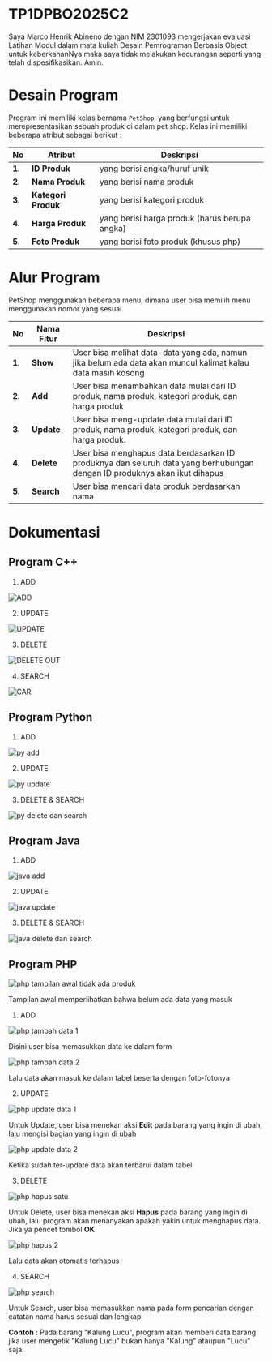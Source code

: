 # TP1DPBO2025C2
Saya Marco Henrik Abineno dengan NIM 2301093 mengerjakan evaluasi Latihan Modul dalam mata kuliah Desain Pemrograman Berbasis Object untuk keberkahanNya maka saya tidak melakukan kecurangan seperti yang telah dispesifikasikan. Amin.

# Desain Program

Program ini memiliki kelas bernama `PetShop`, yang berfungsi untuk merepresentasikan sebuah produk di dalam pet shop. Kelas ini memiliki beberapa atribut sebagai berikut :  

| **No** | **Atribut**     | **Deskripsi**                    |
|--------|---------------|--------------------------------|
| **1.** | **ID Produk**     | yang berisi angka/huruf unik  |
| **2.** | **Nama Produk**   | yang berisi nama produk      |
| **3.** | **Kategori Produk**      | yang berisi kategori produk  |
| **4.** | **Harga Produk**        | yang berisi harga produk (harus berupa angka) |
| **5.** | **Foto Produk**        | yang berisi foto produk (khusus php) |


# Alur Program

PetShop menggunakan beberapa menu, dimana user bisa memilih menu menggunakan nomor yang sesuai.  

| **No** | **Nama Fitur** | **Deskripsi** |
|--------|--------------|----------------------------------------------------------------------------------------------------------------------------------------------------|
| **1.** | **Show**    | User bisa melihat data-data yang ada, namun jika belum ada data akan muncul kalimat kalau data masih kosong |
| **2.** | **Add**     | User bisa menambahkan data mulai dari ID produk, nama produk, kategori produk, dan harga produk |
| **3.** | **Update**  | User bisa meng-update data mulai dari ID produk, nama produk, kategori produk, dan harga produk. |
| **4.** | **Delete**  | User bisa menghapus data berdasarkan ID produknya dan seluruh data yang berhubungan dengan ID produknya akan ikut dihapus |
| **5.** | **Search**  | User bisa mencari data produk berdasarkan nama |


# Dokumentasi

## **Program C++**

1. ADD

![ADD](https://github.com/user-attachments/assets/04326016-345d-490a-aca6-fec3dc094948)
  
2. UPDATE

![UPDATE](https://github.com/user-attachments/assets/0d0fbef0-51f3-4a8b-918b-757a227c26aa)

3. DELETE
  
![DELETE   OUT](https://github.com/user-attachments/assets/dba983ff-5b2b-4db1-854f-ca66a1f9833b)

4. SEARCH

![CARI](https://github.com/user-attachments/assets/f1a71c4f-2bb0-463f-95bf-0491da95c996)
  
## **Program Python**

1. ADD

![py add](https://github.com/user-attachments/assets/06878160-c3ae-4c77-a8e2-89ecaf6a9d11)
  
2. UPDATE
  
![py update](https://github.com/user-attachments/assets/679c01d2-aeab-4368-a079-d1e93921f4c9)

3. DELETE & SEARCH
  
![py delete dan search](https://github.com/user-attachments/assets/03f40bd3-71a5-4fd6-b3ce-7b031263f4b9)

## **Program Java**

1. ADD

![java add](https://github.com/user-attachments/assets/45f84d84-caeb-46fd-9de7-aa69fd587c4d)
  
2. UPDATE
  
![java update](https://github.com/user-attachments/assets/519ce3ac-93d0-4337-85a9-999b37575830)

3. DELETE & SEARCH
  
![java delete dan search](https://github.com/user-attachments/assets/6cd69302-c6c6-4aac-b623-fb8344bd4d78)

## **Program PHP**

![php tampilan awal tidak ada produk](https://github.com/user-attachments/assets/46621d9e-f599-4475-a029-53a3412c2fd7)

Tampilan awal memperlihatkan bahwa belum ada data yang masuk

1. ADD

![php tambah data 1](https://github.com/user-attachments/assets/0d52e666-00ff-499f-a1a5-af7a3bd0c30e)

Disini user bisa memasukkan data ke dalam form
  
![php tambah data 2](https://github.com/user-attachments/assets/89a066de-5e9e-443b-b4dc-1a232a3f0221)
  
Lalu data akan masuk ke dalam tabel beserta dengan foto-fotonya

2. UPDATE
  
![php update data 1](https://github.com/user-attachments/assets/b8c1ef05-dbda-44a5-bcf2-7a5712f9fc7b)

Untuk Update, user bisa menekan aksi **Edit** pada barang yang ingin di ubah, lalu mengisi bagian yang ingin di ubah

![php update data 2](https://github.com/user-attachments/assets/466719b5-09fe-42cc-8aeb-1bd013771578)

Ketika sudah ter-update data akan terbarui dalam tabel

3. DELETE
  
![php hapus satu](https://github.com/user-attachments/assets/f6827fea-2c7e-45e1-b8e4-535969efcd05)

Untuk Delete, user bisa menekan aksi **Hapus** pada barang yang ingin di ubah, lalu program akan menanyakan apakah yakin untuk menghapus data. Jika ya pencet tombol **OK**

![php hapus 2](https://github.com/user-attachments/assets/b6d9f8f1-f1dd-4336-8c6d-431a9bb87ca7)

Lalu data akan otomatis terhapus

4. SEARCH

![php search](https://github.com/user-attachments/assets/2d377f4c-76d4-4ab3-9512-1909dbfa9be3)

Untuk Search, user bisa memasukkan nama pada form pencarian dengan catatan nama harus sesuai dan lengkap
  
**Contoh :** Pada barang "Kalung Lucu", program akan memberi data barang jika user mengetik "Kalung Lucu" bukan hanya "Kalung" ataupun "Lucu" saja.

